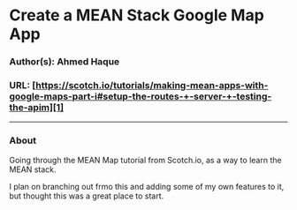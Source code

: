 # Create a MEAN Stack Google Map App
### Author(s): Ahmed Haque
### URL: [https://scotch.io/tutorials/making-mean-apps-with-google-maps-part-i#setup-the-routes-+-server-+-testing-the-apim][1]

----------
### About

Going through the MEAN Map tutorial from Scotch.io, as a way to learn the MEAN stack. 

I plan on branching out frmo this and adding some of my own features to it, but thought this was a great place to start.
